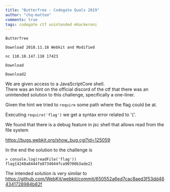 ```yaml
---
title: "Butterfree - Codegate Quals 2019"
author: "chq-matteo"
comments: true
tags: codegate ctf unintended mhackeroni
---
```


```
Butterfree

Download 2018.11.18 Webkit and Modified 

nc 110.10.147.110 17423 

Download 

Download2
```

We are given access to a JavaScriptCore shell.  
There was an hint on the official discord of the ctf that there was an unintended solution to this challenge, specifically a one-liner.

Given the hint we tried to `require` some path where the flag could be at.

Executing `require('flag')` we get a syntax error related to '{'.

We found that there is a debug feature in jsc shell that allows read from the file system

https://bugs.webkit.org/show_bug.cgi?id=125059

In the end the solution to the challenge is

```
> console.log(readFile('flag'))
flag{4240a8444fe8734044fca90700b3ade2}
```


The intended solution is very similar to https://github.com/WebKit/webkit/commit/650552a6ed7cac8aed3f53dd464341728984b82f
